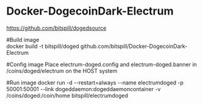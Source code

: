 # Docker-DogecoinDark-Electrum
https://github.com/bitspill/dogedsource



#Build image  
    docker build -t bitspill/doged github.com/bitspill/Docker-DogecoinDark-Electrum

#Config image
Place electrum-doged.config and electrum-doged.banner in /coins/doged/electrum on the HOST system

#Run image 
    docker run -d --restart=always --name electrumdoged -p 50001:50001 --link dogeddaemon:dogeddaemoncontainer -v /coins/doged:/coin/home bitspill/electrumdoged


